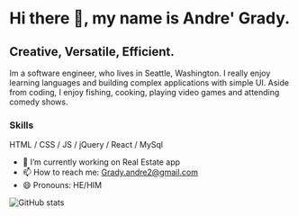 # Hi there 👋, my name is Andre' Grady.
## Creative, Versatile, Efficient.
<!-- ![Software Engineer.](https://cdn.pixabay.com/photo/2017/05/04/15/12/welcome-sign-2284312__480.jpg) -->
Im a software engineer, who lives in Seattle, Washington. I really enjoy learning languages and building complex applications with simple UI. Aside from coding, I enjoy fishing, cooking, playing video games and attending comedy shows.

### Skills
HTML / CSS / JS /  jQuery /  React  /  MySql  

- 🔭 I’m currently working on Real Estate app  
- 📫 How to reach me: Grady.andre2@gmail.com 
- 😄 Pronouns: HE/HIM 


![GitHub stats](https://github-readme-stats.vercel.app/api?username=grady253&show_icons=true)  


